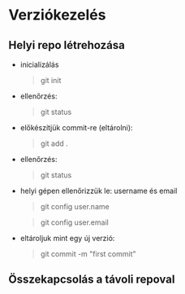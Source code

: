 # Verziókezelés
## Helyi repo létrehozása
- inicializálás
    > git init 
- ellenőrzés:
    > git status
- előkészítjük commit-re (eltárolni):
    > git add .
- ellenőrzés: 
    > git status
- helyi gépen ellenőrizzük le: username és email
    > git config user.name 

    > git config user.email
- eltároljuk mint egy új verzió:
    > git commit -m "first commit"
## Összekapcsolás a távoli repoval